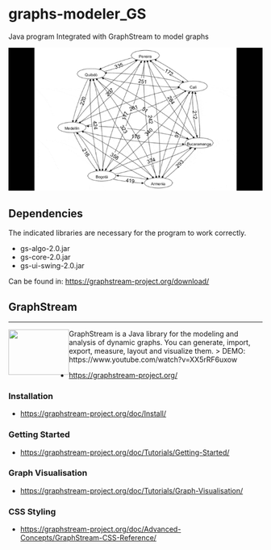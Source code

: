 # graphs-modeler_GS
Java program Integrated with GraphStream to model graphs

![](https://raw.githubusercontent.com/J020203/graphs-modeler_GS/main/multimediaFiles/graphCities.gif)

## Dependencies
The indicated libraries are necessary for the program to work correctly.

- gs-algo-2.0.jar
- gs-core-2.0.jar
- gs-ui-swing-2.0.jar

Can be found in: https://graphstream-project.org/download/

## GraphStream
---
<p>
<img src="https://img.youtube.com/vi/XX5rRF6uxow/1.jpg" width="120" height="90" align="left"/> GraphStream is a Java library for the modeling and analysis of dynamic graphs. You can generate, import, export, measure, layout and visualize them.
> DEMO: https://www.youtube.com/watch?v=XX5rRF6uxow
</p>

- https://graphstream-project.org/

### Installation
- https://graphstream-project.org/doc/Install/
### Getting Started
- https://graphstream-project.org/doc/Tutorials/Getting-Started/
### Graph Visualisation
- https://graphstream-project.org/doc/Tutorials/Graph-Visualisation/
### CSS Styling
- https://graphstream-project.org/doc/Advanced-Concepts/GraphStream-CSS-Reference/
